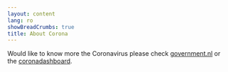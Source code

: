 ```yaml
---
layout: content
lang: ro
showBreadCrumbs: true
title: About Corona
---
```




Would like to know more the Coronavirus please check [government.nl](https://www.government.nl/) or the [coronadashboard](https://coronadashboard.rijksoverheid.nl).
